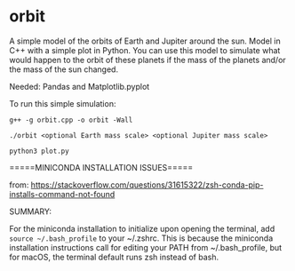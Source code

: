 # orbit
A simple model of the orbits of Earth and Jupiter around the sun. Model in C++ with a simple plot in Python. You can use this model to simulate what would happen to the orbit of these planets if the mass of the planets and/or the mass of the sun changed.

Needed: Pandas and Matplotlib.pyplot



To run this simple simulation:

`g++ -g orbit.cpp -o orbit -Wall`

`./orbit <optional Earth mass scale> <optional Jupiter mass scale>`

`python3 plot.py`



=====MINICONDA INSTALLATION ISSUES=====

from: https://stackoverflow.com/questions/31615322/zsh-conda-pip-installs-command-not-found

SUMMARY:

For the miniconda installation to initialize upon opening the terminal, add `source ~/.bash_profile` to your ~/.zshrc. This is because the miniconda installation instructions call for editing your PATH from ~/.bash_profile, but for macOS, the terminal default runs zsh instead of bash.

